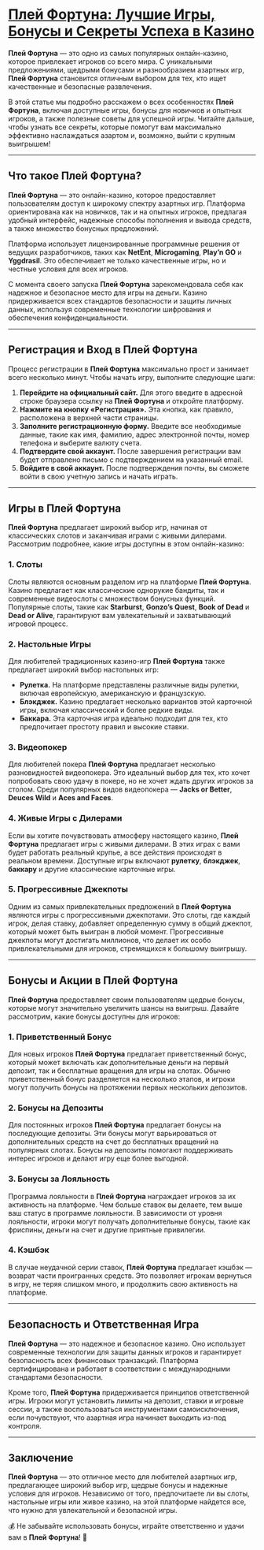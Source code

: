 # [Плей Фортуна: Лучшие Игры, Бонусы и Секреты Успеха в Казино](https://4v4rg0e52p.com/alt/playfortuna?27f770988db651f9cc8f16742d88cecd)

**Плей Фортуна** — это одно из самых популярных онлайн-казино, которое привлекает игроков со всего мира. С уникальными предложениями, щедрыми бонусами и разнообразием азартных игр, **Плей Фортуна** становится отличным выбором для тех, кто ищет качественные и безопасные развлечения.

В этой статье мы подробно расскажем о всех особенностях **Плей Фортуна**, включая доступные игры, бонусы для новичков и опытных игроков, а также полезные советы для успешной игры. Читайте дальше, чтобы узнать все секреты, которые помогут вам максимально эффективно наслаждаться азартом и, возможно, выйти с крупным выигрышем!

***

## Что такое Плей Фортуна?

**Плей Фортуна** — это онлайн-казино, которое предоставляет пользователям доступ к широкому спектру азартных игр. Платформа ориентирована как на новичков, так и на опытных игроков, предлагая удобный интерфейс, надежные способы пополнения и вывода средств, а также множество бонусных предложений.

Платформа использует лицензированные программные решения от ведущих разработчиков, таких как **NetEnt**, **Microgaming**, **Play’n GO** и **Yggdrasil**. Это обеспечивает не только качественные игры, но и честные условия для всех игроков.

С момента своего запуска **Плей Фортуна** зарекомендовала себя как надежное и безопасное место для игры на деньги. Казино придерживается всех стандартов безопасности и защиты личных данных, используя современные технологии шифрования и обеспечения конфиденциальности.

***

## Регистрация и Вход в Плей Фортуна

Процесс регистрации в **Плей Фортуна** максимально прост и занимает всего несколько минут. Чтобы начать игру, выполните следующие шаги:

1. **Перейдите на официальный сайт.** Для этого введите в адресной строке браузера ссылку на **Плей Фортуна** и откройте платформу.
2. **Нажмите на кнопку «Регистрация».** Эта кнопка, как правило, расположена в верхней части страницы.
3. **Заполните регистрационную форму.** Введите все необходимые данные, такие как имя, фамилию, адрес электронной почты, номер телефона и выберите валюту счета.
4. **Подтвердите свой аккаунт.** После завершения регистрации вам будет отправлено письмо с подтверждением на указанный email.
5. **Войдите в свой аккаунт.** После подтверждения почты, вы сможете войти в свою учетную запись и начать играть.

***

## Игры в Плей Фортуна

**Плей Фортуна** предлагает широкий выбор игр, начиная от классических слотов и заканчивая играми с живыми дилерами. Рассмотрим подробнее, какие игры доступны в этом онлайн-казино:

### 1. **Слоты**

Слоты являются основным разделом игр на платформе **Плей Фортуна**. Казино предлагает как классические однорукие бандиты, так и современные видеослоты с множеством бонусных функций. Популярные слоты, такие как **Starburst**, **Gonzo’s Quest**, **Book of Dead** и **Dead or Alive**, гарантируют вам увлекательный и захватывающий игровой процесс.

### 2. **Настольные Игры**

Для любителей традиционных казино-игр **Плей Фортуна** также предлагает широкий выбор настольных игр:

* **Рулетка.** На платформе представлены различные виды рулетки, включая европейскую, американскую и французскую.
* **Блэкджек.** Казино предлагает несколько вариантов этой карточной игры, включая классический и более редкие виды.
* **Баккара.** Эта карточная игра идеально подходит для тех, кто предпочитает простоту правил и высокие ставки.

### 3. **Видеопокер**

Для любителей покера **Плей Фортуна** предлагает несколько разновидностей видеопокера. Это идеальный выбор для тех, кто хочет попробовать свою удачу в покере, но не хочет ждать других игроков за столом. Среди популярных видов видеопокера — **Jacks or Better**, **Deuces Wild** и **Aces and Faces**.

### 4. **Живые Игры с Дилерами**

Если вы хотите почувствовать атмосферу настоящего казино, **Плей Фортуна** предлагает игры с живыми дилерами. В этих играх с вами будет работать реальный крупье, а все действия происходят в реальном времени. Доступные игры включают **рулетку**, **блэкджек**, **баккару** и другие классические карточные игры.

### 5. **Прогрессивные Джекпоты**

Одним из самых привлекательных предложений в **Плей Фортуна** являются игры с прогрессивными джекпотами. Это слоты, где каждый игрок, делая ставку, добавляет определенную сумму в общий джекпот, который может быть выигран в любой момент. Прогрессивные джекпоты могут достигать миллионов, что делает их особо привлекательными для игроков, стремящихся к большому выигрышу.

***

## Бонусы и Акции в Плей Фортуна

**Плей Фортуна** предоставляет своим пользователям щедрые бонусы, которые могут значительно увеличить шансы на выигрыш. Давайте рассмотрим, какие бонусы доступны для игроков:

### 1. **Приветственный Бонус**

Для новых игроков **Плей Фортуна** предлагает приветственный бонус, который может включать как дополнительные деньги на первый депозит, так и бесплатные вращения для игры на слотах. Обычно приветственный бонус разделяется на несколько этапов, и игроки могут получить бонусы на протяжении первых нескольких депозитов.

### 2. **Бонусы на Депозиты**

Для постоянных игроков **Плей Фортуна** предлагает бонусы на последующие депозиты. Эти бонусы могут варьироваться от дополнительных средств на счет до бесплатных вращений на популярных слотах. Бонусы на депозиты помогают поддерживать интерес игроков и делают игру еще более выгодной.

### 3. **Бонусы за Лояльность**

Программа лояльности в **Плей Фортуна** награждает игроков за их активность на платформе. Чем больше ставок вы делаете, тем выше ваш статус в программе лояльности. В зависимости от уровня лояльности, игроки могут получать дополнительные бонусы, такие как фриспины, деньги на счет и другие приятные привилегии.

### 4. **Кэшбэк**

В случае неудачной серии ставок, **Плей Фортуна** предлагает кэшбэк — возврат части проигранных средств. Это позволяет игрокам вернуться в игру, не теряя слишком много, и продолжить свою активность на платформе.

***

## Безопасность и Ответственная Игра

**Плей Фортуна** — это надежное и безопасное казино. Оно использует современные технологии для защиты данных игроков и гарантирует безопасность всех финансовых транзакций. Платформа сертифицирована и работает в соответствии с международными стандартами безопасности.

Кроме того, **Плей Фортуна** придерживается принципов ответственной игры. Игроки могут установить лимиты на депозит, ставки и игровые сессии, а также воспользоваться инструментами самоисключения, если почувствуют, что азартная игра начинает выходить из-под контроля.

***

## Заключение

**Плей Фортуна** — это отличное место для любителей азартных игр, предлагающее широкий выбор игр, щедрые бонусы и надежные условия для игроков. Независимо от того, предпочитаете ли вы слоты, настольные игры или живое казино, на этой платформе найдется все, что нужно для увлекательной и безопасной игры.

💰 Не забывайте использовать бонусы, играйте ответственно и удачи вам в **Плей Фортуна**! 🎰
